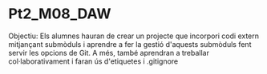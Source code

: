 # Pt2_M08_DAW
Objectiu: Els alumnes hauran de crear un projecte que incorpori codi extern mitjançant submòduls i aprendre a fer la gestió d'aquests submòduls fent servir les opcions de Git. A més, també aprendran a treballar col·laborativament i faran ús d'etiquetes i .gitignore
